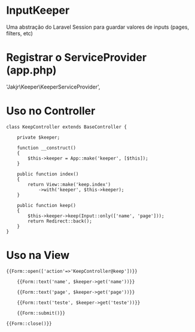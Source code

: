 # InputKeeper
Uma abstração do Laravel Session para guardar valores de inputs (pages, filters, etc)

# Registrar o ServiceProvider (app.php)

'Jakjr\Keeper\KeeperServiceProvider',

# Uso no Controller
```
class KeepController extends BaseController {

    private $keeper;

    function __construct()
    {
        $this->keeper = App::make('keeper', [$this]);
    }

    public function index()
    {
        return View::make('keep.index')
            ->with('keeper', $this->keeper);
    }

    public function keep()
    {
        $this->keeper->keep(Input::only(['name', 'page']));
        return Redirect::back();
    }
}
```

# Uso na View
```
{{Form::open(['action'=>'KeepController@keep'])}}

    {{Form::text('name', $keeper->get('name'))}}

    {{Form::text('page', $keeper->get('page'))}}

    {{Form::text('teste', $keeper->get('teste'))}}

    {{Form::submit()}}

{{Form::close()}}
```